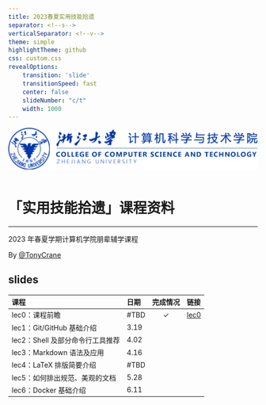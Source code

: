 ```yaml
---
title: 2023春夏实用技能拾遗
separator: <!--s-->
verticalSeparator: <!--v-->
theme: simple
highlightTheme: github
css: custom.css
revealOptions:
    transition: 'slide'
    transitionSpeed: fast
    center: false
    slideNumber: "c/t"
    width: 1000
---
```


<div class="middle center">
<div style="width: 100%">

<img src="logo.png" style="margin-bottom: 1em">

# 「实用技能拾遗」课程资料

<hr/>

2023 年春夏学期计算机学院朋辈辅学课程

By [@TonyCrane](https://github.com/TonyCrane)

</div>
</div>

<!--s-->

## slides

<div class="three-line">

|课程|日期|完成情况|链接|
|:--|:--|:--:|:--|
|lec0：课程前瞻|#TBD|✓|[lec0](https://slides.tonycrane.cc/PracticalSkillsTutorial/lec0/)|
|lec1：Git/GitHub 基础介绍|3.19|||
|lec2：Shell 及部分命令行工具推荐|4.02|||
|lec3：Markdown 语法及应用|4.16|||
|lec4：LaTeX 排版简要介绍|#TBD|||
|lec5：如何排出规范、美观的文档|5.28|||
|lec6：Docker 基础介绍|6.11|||

</div>
